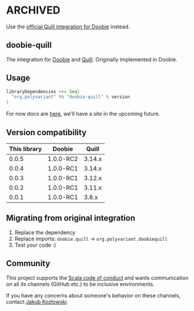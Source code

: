 # ARCHIVED

Use the [official Quill integration for Doobie](https://getquill.io/#contexts-quill-doobie) instead.

## doobie-quill

The integration for [Doobie](https://tpolecat.github.io/doobie) and [Quill](https://getquill.io). Originally implemented in Doobie.

## Usage

```scala
libraryDependencies ++= Seq(
  "org.polyvariant" %% "doobie-quill" % version
)
```

For now docs are [here](docs/src/main/mdoc/docs/main.md), we'll have a site in the upcoming future.

## Version compatibility

| This library | Doobie    | Quill  |
| ------------ | --------- | ------ |
| 0.0.5        | 1.0.0-RC2 | 3.14.x |
| 0.0.4        | 1.0.0-RC1 | 3.14.x |
| 0.0.3        | 1.0.0-RC1 | 3.12.x |
| 0.0.2        | 1.0.0-RC1 | 3.11.x |
| 0.0.1        | 1.0.0-RC1 | 3.8.x  |

## Migrating from original integration

1. Replace the dependency
2. Replace imports: `doobie.quill` -> `org.polyvariant.doobiequill`
3. Test your code :)

## Community

This project supports the [Scala code of conduct](https://www.scala-lang.org/conduct/) and wants communication on all its channels (GitHub etc.) to be inclusive environments.

If you have any concerns about someone's behavior on these channels, contact [Jakub Kozłowski](mailto:kubukoz@gmail.com).
